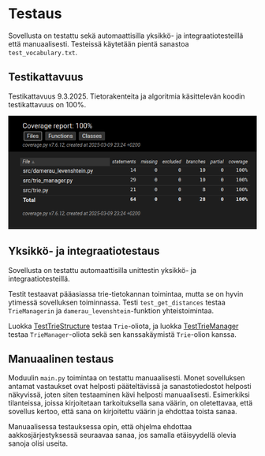 # Testaus

Sovellusta on testattu sekä automaattisilla yksikkö- ja integraatiotesteillä että manuaalisesti. Testeissä käytetään pientä sanastoa ```test_vocabulary.txt```.

## Testikattavuus

Testikattavuus 9.3.2025. Tietorakenteita ja algoritmia käsittelevän koodin testikattavuus on 100%.

![coverage_report](./images/coverage_report.png)

## Yksikkö- ja integraatiotestaus

Sovellusta on testattu automaattisilla unittestin yksikkö- ja integraatiotesteillä. 

Testit testaavat pääasiassa trie-tietokannan toimintaa, mutta se on hyvin ytimessä sovelluksen toiminnassa. Testi ```test_get_distances``` testaa ```TrieManagerin``` ja ```damerau_levenshtein```-funktion yhteistoimintaa.

Luokka [TestTrieStructure](../src/trie.py) testaa ```Trie```-oliota, ja luokka [TestTrieManager](../src/tests/trie_manager_test.py) testaa ```TrieManager```-oliota sekä sen kanssakäymistä ```Trie```-olion kanssa.

## Manuaalinen testaus

Moduulin ```main.py``` toimintaa on testattu manuaalisesti. Monet sovelluksen antamat vastaukset ovat helposti pääteltävissä ja sanastotiedostot helposti näkyvissä, joten siten testaaminen kävi helposti manuaalisesti. Esimerkiksi tilanteissa, joissa kirjoitetaan tarkoituksella sana väärin, on oletettavaa, että sovellus kertoo, että sana on kirjoitettu väärin ja ehdottaa toista sanaa.

Manuaalisessa testauksessa opin, että ohjelma ehdottaa aakkosjärjestyksessä seuraavaa sanaa, jos samalla etäisyydellä olevia sanoja olisi useita.